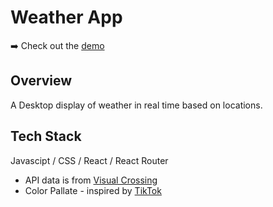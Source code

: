 # Weather App

➡️ Check out the [demo](https://oneandonlycharlie.github.io/Weather_App/)

## Overview
A Desktop display of weather in real time based on locations. 

## Tech Stack

Javascipt / CSS / React / React Router

- API data is from [Visual Crossing](https://www.visualcrossing.com/weather-api/)
- Color Pallate - inspired by [TikTok](https://tiktokbrandbook.com/)
